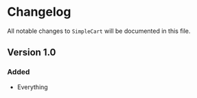 # Changelog

All notable changes to `SimpleCart` will be documented in this file.

## Version 1.0

### Added
- Everything
